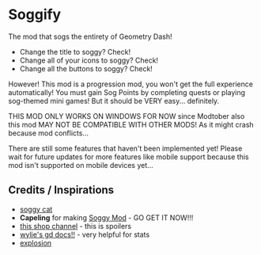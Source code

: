 # Soggify
The mod that <cy>sogs</c> the entirety of <cg>Geometry Dash!</c> 
- Change the title to soggy? <cg>Check</c>!
- Change all of your icons to soggy? <cg>Check</c>!
- Change all the buttons to soggy? <cg>Check</c>!

However! This mod is a progression mod, you won't get the full experience automatically! You must gain <cy>Sog Points</c> by <cb>completing quests</c> or <cp>playing sog-themed mini games</c>! But it should be VERY easy... definitely.

<cy>THIS MOD ONLY WORKS ON WINDOWS FOR NOW</c> since Modtober
also this mod <cr>MAY NOT BE COMPATIBLE WITH OTHER MODS!</c> As it might crash because mod conflicts...

There are still <co>some features</c> that haven't been implemented yet! Please wait for future updates for more features like mobile support because this mod isn't supported on mobile devices yet...

## Credits / Inspirations
- [soggy cat](https://cdn.sogfulday.today/gifs/fountain.gif)
- **Capeling** for making [Soggy Mod](mod:capeling.soggy-mod) - GO GET IT NOW!!!
- [this shop channel](https://wiishopchannel.net/) - this is spoilers
- [wylie's gd docs!!](https://wyliemaster.github.io/gddocs) - very helpful for stats
- [explosion](https://youtu.be/bZPQgSxGKW4?t=22)
